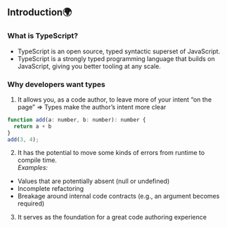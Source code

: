 ## Introduction:earth_africa:
### What is TypeScript?
- TypeScript is an open source, typed syntactic superset of JavaScript.
- TypeScript is a strongly typed programming language that builds on JavaScript, giving you better tooling at any scale.
### Why developers want types
1. It allows you, as a code author, to leave more of your intent “on the page” => Types make the author’s intent more clear
```js
function add(a: number, b: number): number {
  return a + b
}
add(3, 4);
```
2. It has the potential to move some kinds of errors from runtime to compile time.<br/>
*Examples:*
- Values that are potentially absent (null or undefined)<br/>
- Incomplete refactoring<br/>
- Breakage around internal code contracts (e.g., an argument becomes required)<br/>
3. It serves as the foundation for a great code authoring experience<br/>
